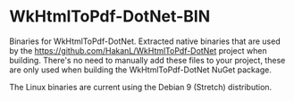 # WkHtmlToPdf-DotNet-BIN
Binaries for WkHtmlToPdf-DotNet. Extracted native binaries that are used by the https://github.com/HakanL/WkHtmlToPdf-DotNet project when building.
There's no need to manually add these files to your project, these are only used when building the WkHtmlToPdf-DotNet NuGet package.

The Linux binaries are current using the Debian 9 (Stretch) distribution.

